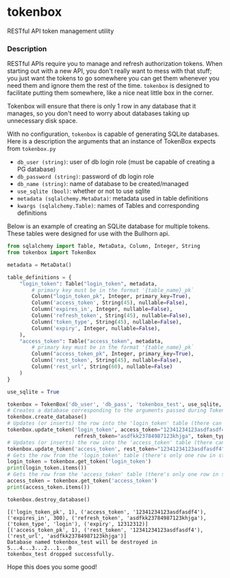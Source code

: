 
# tokenbox
RESTful API token management utility 

### Description
RESTful APIs require you to manage and refresh authorization tokens. When starting out with a new API, you don't really want to mess with that stuff; you just want the tokens to go somewhere you can get them whenever you need them and ignore them the rest of the time. `tokenbox` is designed to facilitate putting them somewhere, like a nice neat little box in the corner.

Tokenbox will ensure that there is only 1 row in any database that it manages, so you don't need to worry about databases taking up unnecessary disk space.

With no configuration, `tokenbox` is capable of generating SQLite databases. Here is a description the arguments that an instance of TokenBox expects from `tokenbox.py`

* `db_user (string)`: user of db login role (must be capable of creating a PG database)
* `db_password (string)`: password of db login role
* `db_name (string)`: name of database to be created/managed
* `use_sqlite (bool)`: whether or not to use sqlite
* `metadata (sqlalchemy.MetaData)`: metadata used in table definitions 
* `kwargs (sqlalchemy.Table)`: names of Tables and corresponding definitions 

Below is an example of creating an SQLite database for multiple tokens. These tables were designed for use with the Bullhorn api.


```python
from sqlalchemy import Table, MetaData, Column, Integer, String
from tokenbox import TokenBox

metadata = MetaData()

table_definitions = {
    "login_token": Table("login_token", metadata,
        # primary key must be in the format '{table_name}_pk`
        Column("login_token_pk", Integer, primary_key=True),
        Column('access_token', String(45), nullable=False),
        Column('expires_in', Integer, nullable=False),
        Column('refresh_token', String(45), nullable=False),
        Column('token_type', String(45), nullable=False),
        Column('expiry', Integer, nullable=False),
    ),
    "access_token": Table("access_token", metadata,
        # primary key must be in the format '{table_name}_pk`                      
        Column("access_token_pk", Integer, primary_key=True),
        Column('rest_token', String(45), nullable=False),
        Column('rest_url', String(60), nullable=False)
    )
}

use_sqlite = True

tokenbox = TokenBox('db_user', 'db_pass', 'tokenbox_test', use_sqlite, metadata, **table_definitions)
# Creates a database corresponding to the arguments passed during TokenBox initialization
tokenbox.create_database()
# Updates (or inserts) the row into the 'login_token' table (there can only be one row!)
tokenbox.update_token('login_token', access_token="12341234123asdfasdf4", expires_in=300,
                      refresh_token="asdfkk23784987123khjga", token_type="login", expiry=12312312)
# Updates (or inserts) the row into the 'access_token' table (there can only be one row!)
tokenbox.update_token('access_token', rest_token="12341234123asdfasdf4", rest_url="asdfkk23784987123khjga")
# Gets the row from the 'login_token' table (there's only one row in storage!)
login_token = tokenbox.get_token('login_token')
print(login_token.items())
# Gets the row from the 'access_token' table (there's only one row in storage!)
access_token = tokenbox.get_token('access_token')
print(access_token.items())

tokenbox.destroy_database()
```

    [('login_token_pk', 1), ('access_token', '12341234123asdfasdf4'), ('expires_in', 300), ('refresh_token', 'asdfkk23784987123khjga'), ('token_type', 'login'), ('expiry', 12312312)]
    [('access_token_pk', 1), ('rest_token', '12341234123asdfasdf4'), ('rest_url', 'asdfkk23784987123khjga')]
    Database named tokenbox_test will be destroyed in 5...4...3...2...1...0
    tokenbox_test dropped successfully.


Hope this does you some good!
